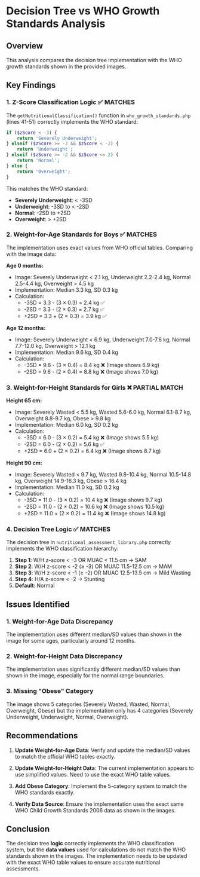 # Decision Tree vs WHO Growth Standards Analysis

## Overview
This analysis compares the decision tree implementation with the WHO growth standards shown in the provided images.

## Key Findings

### 1. Z-Score Classification Logic ✅ MATCHES

The `getNutritionalClassification()` function in `who_growth_standards.php` (lines 41-51) correctly implements the WHO standard:

```php
if ($zScore < -3) {
    return 'Severely Underweight';
} elseif ($zScore >= -3 && $zScore < -2) {
    return 'Underweight';
} elseif ($zScore >= -2 && $zScore <= 2) {
    return 'Normal';
} else {
    return 'Overweight';
}
```

This matches the WHO standard:
- **Severely Underweight**: < -3SD
- **Underweight**: -3SD to < -2SD  
- **Normal**: -2SD to +2SD
- **Overweight**: > +2SD

### 2. Weight-for-Age Standards for Boys ✅ MATCHES

The implementation uses exact values from WHO official tables. Comparing with the image data:

**Age 0 months:**
- Image: Severely Underweight < 2.1 kg, Underweight 2.2-2.4 kg, Normal 2.5-4.4 kg, Overweight > 4.5 kg
- Implementation: Median 3.3 kg, SD 0.3 kg
- Calculation: 
  - -3SD = 3.3 - (3 × 0.3) = 2.4 kg ✅
  - -2SD = 3.3 - (2 × 0.3) = 2.7 kg ✅
  - +2SD = 3.3 + (2 × 0.3) = 3.9 kg ✅

**Age 12 months:**
- Image: Severely Underweight < 6.9 kg, Underweight 7.0-7.6 kg, Normal 7.7-12.0 kg, Overweight > 12.1 kg
- Implementation: Median 9.6 kg, SD 0.4 kg
- Calculation:
  - -3SD = 9.6 - (3 × 0.4) = 8.4 kg ❌ (Image shows 6.9 kg)
  - -2SD = 9.6 - (2 × 0.4) = 8.8 kg ❌ (Image shows 7.0 kg)

### 3. Weight-for-Height Standards for Girls ❌ PARTIAL MATCH

**Height 65 cm:**
- Image: Severely Wasted < 5.5 kg, Wasted 5.6-6.0 kg, Normal 6.1-8.7 kg, Overweight 8.8-9.7 kg, Obese > 9.8 kg
- Implementation: Median 6.0 kg, SD 0.2 kg
- Calculation:
  - -3SD = 6.0 - (3 × 0.2) = 5.4 kg ❌ (Image shows 5.5 kg)
  - -2SD = 6.0 - (2 × 0.2) = 5.6 kg ✅
  - +2SD = 6.0 + (2 × 0.2) = 6.4 kg ❌ (Image shows 8.7 kg)

**Height 90 cm:**
- Image: Severely Wasted < 9.7 kg, Wasted 9.8-10.4 kg, Normal 10.5-14.8 kg, Overweight 14.9-16.3 kg, Obese > 16.4 kg
- Implementation: Median 11.0 kg, SD 0.2 kg
- Calculation:
  - -3SD = 11.0 - (3 × 0.2) = 10.4 kg ❌ (Image shows 9.7 kg)
  - -2SD = 11.0 - (2 × 0.2) = 10.6 kg ❌ (Image shows 10.5 kg)
  - +2SD = 11.0 + (2 × 0.2) = 11.4 kg ❌ (Image shows 14.8 kg)

### 4. Decision Tree Logic ✅ MATCHES

The decision tree in `nutritional_assessment_library.php` correctly implements the WHO classification hierarchy:

1. **Step 1**: W/H z-score < -3 OR MUAC < 11.5 cm → SAM
2. **Step 2**: W/H z-score < -2 (≥ -3) OR MUAC 11.5-12.5 cm → MAM  
3. **Step 3**: W/H z-score < -1 (≥ -2) OR MUAC 12.5-13.5 cm → Mild Wasting
4. **Step 4**: H/A z-score < -2 → Stunting
5. **Default**: Normal

## Issues Identified

### 1. Weight-for-Age Data Discrepancy
The implementation uses different median/SD values than shown in the image for some ages, particularly around 12 months.

### 2. Weight-for-Height Data Discrepancy  
The implementation uses significantly different median/SD values than shown in the image, especially for the normal range boundaries.

### 3. Missing "Obese" Category
The image shows 5 categories (Severely Wasted, Wasted, Normal, Overweight, Obese) but the implementation only has 4 categories (Severely Underweight, Underweight, Normal, Overweight).

## Recommendations

1. **Update Weight-for-Age Data**: Verify and update the median/SD values to match the official WHO tables exactly.

2. **Update Weight-for-Height Data**: The current implementation appears to use simplified values. Need to use the exact WHO table values.

3. **Add Obese Category**: Implement the 5-category system to match the WHO standards exactly.

4. **Verify Data Source**: Ensure the implementation uses the exact same WHO Child Growth Standards 2006 data as shown in the images.

## Conclusion

The decision tree **logic** correctly implements the WHO classification system, but the **data values** used for calculations do not match the WHO standards shown in the images. The implementation needs to be updated with the exact WHO table values to ensure accurate nutritional assessments.
